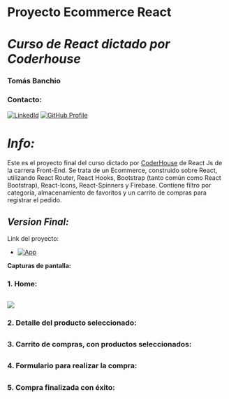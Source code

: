 # **Proyecto Ecommerce React** 
# *Curso de React dictado por Coderhouse*
### **Tomás Banchio**
### **Contacto:**

[![LinkedId](https://img.shields.io/badge/LinkedIn-informational?style=for-the-badge&logo=linkedin&logoColor=fff&color=23272d)](https://www.linkedin.com/in/tbanchio/)
[![GitHub Profile](https://img.shields.io/badge/GitHub-informational?style=for-the-badge&logo=GitHub&logoColor=fff&color=23272d)](https://github.com/tomiban)

# *Info:*

Este es el proyecto final del curso dictado por [CoderHouse](https://www.coderhouse.com) de React Js de la carrera Front-End.
Se trata de un Ecommerce, construido sobre React, utilizando React Router, React Hooks, Bootstrap (tanto común como React Bootstrap), React-Icons, React-Spinners y Firebase. Contiene filtro por categoría, almacenamiento de favoritos y un carrito de compras para registrar el pedido.


## *Version Final:*
Link del proyecto: 
- [![App](https://img.shields.io/badge/App-informational?style=for-the-badge&logo=netlify&logoColor=fff&color=23272d)](https://tomiban.github.io/PreEntrega2Banchio/)


**Capturas de pantalla:**

### 1. Home:
## ![](./src/assets/img/readme/home.jpg )

### 2. Detalle del producto seleccionado:

## 

### 3. Carrito de compras, con productos seleccionados:

## 

### 4. Formulario para realizar la compra:

## 
### 5. Compra finalizada con éxito:

